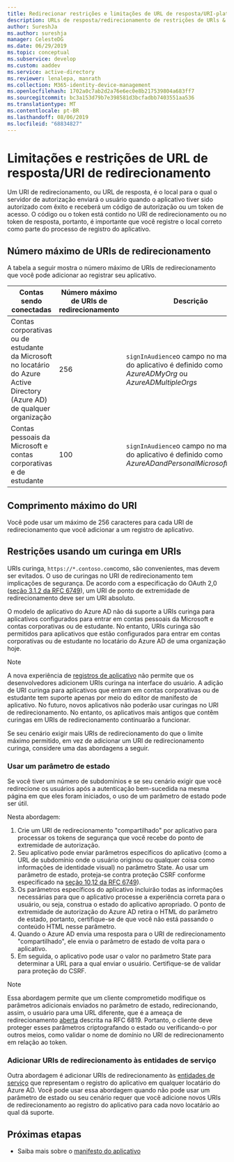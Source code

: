 ```yaml
---
title: Redirecionar restrições e limitações de URL de resposta/URI-plataforma de identidade da Microsoft
description: URLs de resposta/redirecionamento de restrições de URls & limitações
author: SureshJa
ms.author: sureshja
manager: CelesteDG
ms.date: 06/29/2019
ms.topic: conceptual
ms.subservice: develop
ms.custom: aaddev
ms.service: active-directory
ms.reviewer: lenalepa, manrath
ms.collection: M365-identity-device-management
ms.openlocfilehash: 1702a0c7ab2d2a76e6ec0e8b217539804a683ff7
ms.sourcegitcommit: bc3a153d79b7e398581d3bcfadbb7403551aa536
ms.translationtype: MT
ms.contentlocale: pt-BR
ms.lasthandoff: 08/06/2019
ms.locfileid: "68834827"
---
```

# <a name="redirect-urireply-url-restrictions-and-limitations"></a>Limitações e restrições de URL de resposta/URI de redirecionamento

Um URI de redirecionamento, ou URL de resposta, é o local para o qual o servidor de autorização enviará o usuário quando o aplicativo tiver sido autorizado com êxito e receberá um código de autorização ou um token de acesso. O código ou o token está contido no URI de redirecionamento ou no token de resposta, portanto, é importante que você registre o local correto como parte do processo de registro do aplicativo.

## <a name="maximum-number-of-redirect-uris"></a>Número máximo de URIs de redirecionamento

A tabela a seguir mostra o número máximo de URIs de redirecionamento que você pode adicionar ao registrar seu aplicativo. 

| Contas sendo conectadas | Número máximo de URIs de redirecionamento | Descrição |
|--------------------------|---------------------------------|-------------|
| Contas corporativas ou de estudante da Microsoft no locatário do Azure Active Directory (Azure AD) de qualquer organização | 256 | `signInAudience`o campo no manifesto do aplicativo é definido como *AzureADMyOrg* ou *AzureADMultipleOrgs* |
| Contas pessoais da Microsoft e contas corporativas e de estudante | 100 | `signInAudience`o campo no manifesto do aplicativo é definido como *AzureADandPersonalMicrosoftAccount* |

## <a name="maximum-uri-length"></a>Comprimento máximo do URI

Você pode usar um máximo de 256 caracteres para cada URI de redirecionamento que você adicionar a um registro de aplicativo.

## <a name="restrictions-using-a-wildcard-in-uris"></a>Restrições usando um curinga em URIs

URIs curinga, `https://*.contoso.com`como, são convenientes, mas devem ser evitados. O uso de curingas no URI de redirecionamento tem implicações de segurança. De acordo com a especificação do OAuth 2,0 ([seção 3.1.2 da RFC 6749](https://tools.ietf.org/html/rfc6749#section-3.1.2)), um URI de ponto de extremidade de redirecionamento deve ser um URI absoluto. 

O modelo de aplicativo do Azure AD não dá suporte a URIs curinga para aplicativos configurados para entrar em contas pessoais da Microsoft e contas corporativas ou de estudante. No entanto, URIs curinga são permitidos para aplicativos que estão configurados para entrar em contas corporativas ou de estudante no locatário do Azure AD de uma organização hoje. 
 
> [!NOTE]
> A nova experiência de [registros de aplicativo](https://go.microsoft.com/fwlink/?linkid=2083908) não permite que os desenvolvedores adicionem URIs curinga na interface do usuário. A adição de URI curinga para aplicativos que entram em contas corporativas ou de estudante tem suporte apenas por meio do editor de manifesto de aplicativo. No futuro, novos aplicativos não poderão usar curingas no URI de redirecionamento. No entanto, os aplicativos mais antigos que contêm curingas em URIs de redirecionamento continuarão a funcionar.

Se seu cenário exigir mais URIs de redirecionamento do que o limite máximo permitido, em vez de adicionar um URI de redirecionamento curinga, considere uma das abordagens a seguir.

### <a name="use-a-state-parameter"></a>Usar um parâmetro de estado

Se você tiver um número de subdomínios e se seu cenário exigir que você redirecione os usuários após a autenticação bem-sucedida na mesma página em que eles foram iniciados, o uso de um parâmetro de estado pode ser útil. 

Nesta abordagem:

1. Crie um URI de redirecionamento "compartilhado" por aplicativo para processar os tokens de segurança que você recebe do ponto de extremidade de autorização.
1. Seu aplicativo pode enviar parâmetros específicos do aplicativo (como a URL de subdomínio onde o usuário originou ou qualquer coisa como informações de identidade visual) no parâmetro State. Ao usar um parâmetro de estado, proteja-se contra proteção CSRF conforme especificado na [seção 10,12 da RFC 6749](https://tools.ietf.org/html/rfc6749#section-10.12)). 
1. Os parâmetros específicos do aplicativo incluirão todas as informações necessárias para que o aplicativo processe a experiência correta para o usuário, ou seja, construa o estado do aplicativo apropriado. O ponto de extremidade de autorização do Azure AD retira o HTML do parâmetro de estado, portanto, certifique-se de que você não está passando o conteúdo HTML nesse parâmetro.
1. Quando o Azure AD envia uma resposta para o URI de redirecionamento "compartilhado", ele envia o parâmetro de estado de volta para o aplicativo.
1. Em seguida, o aplicativo pode usar o valor no parâmetro State para determinar a URL para a qual enviar o usuário. Certifique-se de validar para proteção do CSRF.

> [!NOTE]
> Essa abordagem permite que um cliente comprometido modifique os parâmetros adicionais enviados no parâmetro de estado, redirecionando, assim, o usuário para uma URL diferente, que é a ameaça de redirecionamento [aberta](https://tools.ietf.org/html/rfc6819#section-4.2.4) descrita na RFC 6819. Portanto, o cliente deve proteger esses parâmetros criptografando o estado ou verificando-o por outros meios, como validar o nome de domínio no URI de redirecionamento em relação ao token.

### <a name="add-redirect-uris-to-service-principals"></a>Adicionar URIs de redirecionamento às entidades de serviço

Outra abordagem é adicionar URIs de redirecionamento às [entidades de serviço](app-objects-and-service-principals.md#application-and-service-principal-relationship) que representam o registro do aplicativo em qualquer locatário do Azure AD. Você pode usar essa abordagem quando não pode usar um parâmetro de estado ou seu cenário requer que você adicione novos URIs de redirecionamento ao registro do aplicativo para cada novo locatário ao qual dá suporte. 

## <a name="next-steps"></a>Próximas etapas

- Saiba mais sobre o [manifesto do aplicativo](reference-app-manifest.md)
